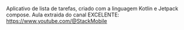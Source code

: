 Aplicativo de lista de tarefas, criado com a linguagem Kotlin e Jetpack compose. Aula extraida do canal EXCELENTE: https://www.youtube.com/@StackMobile
